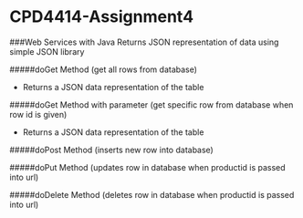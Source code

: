 # CPD4414-Assignment4

###Web Services with Java
Returns JSON representation of data using simple JSON library

#####doGet Method (get all rows from database)
* Returns a JSON data representation of the table

#####doGet Method with parameter (get specific row from database when row id is given)
* Returns a JSON data representation of the table

#####doPost Method  (inserts new row into database)

#####doPut Method  (updates row in database when productid is passed into url)

#####doDelete Method  (deletes row in database when productid is passed into url)
